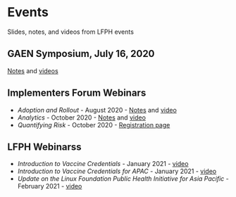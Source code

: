 # Events
Slides, notes, and videos from LFPH events

## GAEN Symposium, July 16, 2020
[Notes](https://github.com/lfph/events/tree/master/2020-07-GAEN-Symposium) and [videos](https://www.youtube.com/playlist?list=PLLUsXRAaict7U00sMcwdLWwPPfRwpnMs5)

## Implementers Forum Webinars
* *Adoption and Rollout* - August 2020 - [Notes](https://github.com/lfph/events/blob/master/implementers-forum-webinars/2020-08-adoption-and-rollout.md) and [video](https://www.youtube.com/watch?v=o9BVeW4Lkxw)
* *Analytics* - October 2020 - [Notes](https://github.com/lfph/events/blob/master/implementers-forum-webinars/2020-10-analytics.md) and [video](https://youtu.be/TW2jYY8RiDo)
* *Quantifying Risk* - October 2020 - [Registration page](https://zoom.us/webinar/register/WN_7TQNHn8WQoiJwW1aQ-YAWQ)

## LFPH Webinarss
* *Introduction to Vaccine Credentials* - January 2021 - [video](https://www.youtube.com/watch?v=KZvbx5cRs9E&list=PLLUsXRAaict4A5QgOP8vTfoWRpbpPLdnY&index=1)
* *Introduction to Vaccine Credentials for APAC* - January 2021 - [video](https://www.youtube.com/watch?v=ionT4gvM4Os&list=PLLUsXRAaict4A5QgOP8vTfoWRpbpPLdnY&index=2)
* *Update on the Linux Foundation Public Health Initiative for Asia Pacific* - February 2021 - [video](https://www.youtube.com/watch?v=AU_hEpOoXc0&list=PLLUsXRAaict4A5QgOP8vTfoWRpbpPLdnY&index=3)
